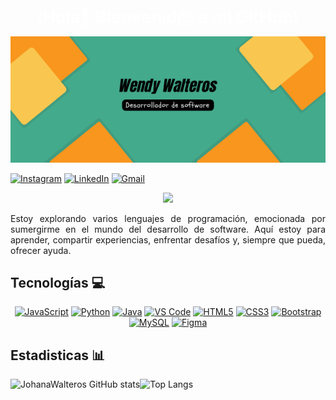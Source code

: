 <p align="center">
  <strong style="color:white; font-size:27px;">¡Hola👋 Bienvenid@ a mi GitHub!</strong>
</p>

<p align="center"><img src="Banner.png" alt="Banner de Condor Coders"></p>

[![Instagram](https://img.shields.io/badge/Instagram-%23E4405F.svg?style=for-the-badge&logo=Instagram&logoColor=white)](https://www.instagram.com/johana_walteros/)
[![LinkedIn](https://img.shields.io/badge/linkedin-%230077B5.svg?style=for-the-badge&logo=linkedin&logoColor=white)](www.linkedin.com/in/wendy-johana-walteros-alfonso)
[![Gmail](https://img.shields.io/badge/Gmail-D14836?style=for-the-badge&logo=gmail&logoColor=white)](https://accounts.google.com/v3/signin/identifier?continue=https%3A%2F%2Fwww.google.com%2Fsearch%3Fq%3Dgmail%26oq%3Dgmail%26gs_lcrp%3DEgZjaHJvbWUyDwgAEEUYORiDARixAxiABDIKCAEQABixAxiABDIKCAIQABixAxiABDINCAMQABiDARixAxiABDIHCAQQABiABDIHCAUQABiABDINCAYQABiDARixAxiABDIGCAcQRRg90gEIMTM5MWowajeoAgCwAgA%26sourceid%3Dchrome%26ie%3DUTF-8&ec=GAZAAQ&hl=es&passive=true&ifkv=ARZ0qKKm6jwz03cMTTR0xrIC5yOLVYNwHxHqDp5Fx6VGid5T9UvIttP16ge3Mhbkq9Ki20edDOjo&theme=mn&ddm=0&flowName=GlifWebSignIn&flowEntry=ServiceLogin)

<p align="center">
  <img src="https://media.giphy.com/media/HQHwvSBSy7s0AXOlWt/giphy.gif" width="100"/>
</p>

<p align="justify"> Estoy explorando varios lenguajes de programación, emocionada por sumergirme en el mundo del desarrollo de software. Aquí estoy para aprender, compartir experiencias, enfrentar desafíos y, siempre que pueda, ofrecer ayuda.</p>

## Tecnologías 💻
<p align="center">
<a href="https://developer.mozilla.org/en-US/docs/Web/JavaScript" target="_blank" rel="noreferrer"><img src="https://raw.githubusercontent.com/danielcranney/readme-generator/main/public/icons/skills/javascript-colored.svg" width="36" height="36" alt="JavaScript" /></a> <a href="https://www.python.org/" target="_blank" rel="noreferrer"><img src="https://raw.githubusercontent.com/danielcranney/readme-generator/main/public/icons/skills/python-colored.svg" width="36" height="36" alt="Python" /></a> <a href="https://www.oracle.com/java/" target="_blank" rel="noreferrer"><img src="https://raw.githubusercontent.com/danielcranney/readme-generator/main/public/icons/skills/java-colored.svg" width="36" height="36" alt="Java" /></a> <a href="https://code.visualstudio.com/" target="_blank" rel="noreferrer"><img src="https://raw.githubusercontent.com/danielcranney/readme-generator/main/public/icons/skills/visualstudiocode.svg" width="36" height="36" alt="VS Code" /></a> <a href="https://developer.mozilla.org/en-US/docs/Glossary/HTML5" target="_blank" rel="noreferrer"><img src="https://raw.githubusercontent.com/danielcranney/readme-generator/main/public/icons/skills/html5-colored.svg" width="36" height="36" alt="HTML5" /></a> <a href="https://www.w3.org/TR/CSS/#css" target="_blank" rel="noreferrer"><img src="https://raw.githubusercontent.com/danielcranney/readme-generator/main/public/icons/skills/css3-colored.svg" width="36" height="36" alt="CSS3" /></a> <a href="https://getbootstrap.com/" target="_blank" rel="noreferrer"><img src="https://raw.githubusercontent.com/danielcranney/readme-generator/main/public/icons/skills/bootstrap-colored.svg" width="36" height="36" alt="Bootstrap" /></a> <a href="https://www.mysql.com/" target="_blank" rel="noreferrer"><img src="https://raw.githubusercontent.com/danielcranney/readme-generator/main/public/icons/skills/mysql-colored.svg" width="36" height="36" alt="MySQL" /></a> <a href="https://www.figma.com/" target="_blank" rel="noreferrer"><img src="https://raw.githubusercontent.com/danielcranney/readme-generator/main/public/icons/skills/figma-colored.svg" width="36" height="36" alt="Figma" /></a>
</p>

## Estadisticas 📊
![JohanaWalteros GitHub stats](https://github-readme-stats.vercel.app/api?username=JohanaWalteros&show_icons=true&theme=radical)![Top Langs](https://github-readme-stats.vercel.app/api/top-langs/?username=johanawalteros&layout=compact&theme=radical)

